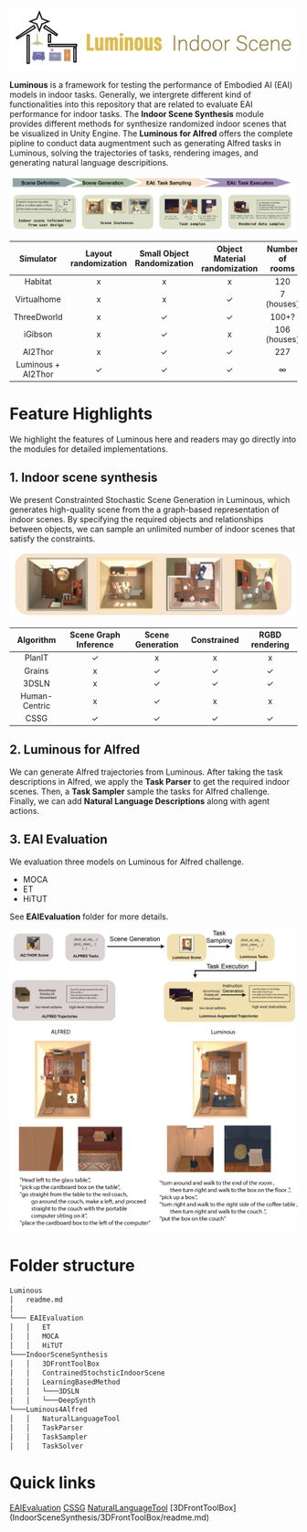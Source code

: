 ![logo](Documents/imgs/logo.png)

**Luminous** is a framework for testing the performance of Embodied AI (EAI) models in indoor tasks. Generally, we intergrete different kind of functionalities into this repository that are related to evaluate EAI performance for indoor tasks. The **Indoor Scene Synthesis** module provides different methods for synthesize randomized indoor scenes that be visualized in Unity Engine. The **Luminous for Alfred** offers the complete pipline to conduct data augmentment such as generating Alfred tasks in Luminous, solving the trajectories of tasks, rendering images, and generating natural language descripitions. 

![over](Documents/imgs/overview.png)

|   Simulator   | Layout randomization | Small Object Randomization | Object Material randomization  | Number of rooms | Number of objects |
|:-------------:|:---------------------:|:----------------:|:-----------:|:--------------:|:--------------:|
|     Habitat    |           x            |         x        |      x      |        120       |       1000+?        |
|     Virtualhome    |           x            |         x        |      ✓      |        7 (houses)       |       357        |
|     ThreeDworld    |           x            |         ✓        |      ✓      |        100+?       |       2500        |
|     iGibson    |           x            |         ✓        |      x       |        106 (houses)       |       1984        |
|     AI2Thor    |           x            |         ✓        |      ✓      |        227       |       2000        |
|     Luminous + AI2Thor    |           ✓             |         ✓        |      ✓      |        ∞       |       2000        |



# Feature Highlights
We highlight the features of Luminous here and readers may go directly into the modules for detailed implementations.

## 1. Indoor scene synthesis
We present Constrainted Stochastic Scene Generation in Luminous, which generates high-quality scene from the a graph-based representation of indoor scenes. By specifying the required objects and relationships between objects, we can sample an unlimited number of indoor scenes that satisfy the constraints.

![teaser](Documents/imgs/teaser.png)

|   Algorithm   | Scene Graph Inference | Scene Generation | Constrained | RGBD rendering |
|:-------------:|:---------------------:|:----------------:|:-----------:|:--------------:|
|     PlanIT    |           ✓           |         x        |      x      |        x       |
|     Grains    |           x           |         ✓        |      ✓      |        ✓       |
|     3DSLN     |           x           |         ✓         |     ✓        |      ✓          |
| Human-Centric |           x           |         ✓        |      x      |        x       |
|      CSSG     |           ✓           |         ✓        |      ✓      |        ✓       |


## 2. Luminous for Alfred

We can generate Alfred trajectories from Luminous. After taking the task descriptions in Alfred, we apply the **Task Parser** to get the required indoor scenes. Then, a **Task Sampler** sample the tasks for Alfred challenge. Finally, we can add **Natural Language Descriptions** along with agent actions.

## 3. EAI Evaluation

We evaluation three models on Luminous for Alfred challenge.

- MOCA
- ET
- HiTUT

See **EAIEvaluation** folder for more details.


![alfred](Documents/imgs/luminous4alfred.png)
![sample_alfred](Documents/imgs/sample_alfred.png)

# Folder structure

```
Luminous
│   readme.md   
│
└─── EAIEvaluation
│   │   ET
│   │   MOCA
│   │   HiTUT
└───IndoorSceneSynthesis
│   │   3DFrontToolBox
│   │   ContrainedStochsticIndoorScene
│   │   LearningBasedMethod
│   │   └───3DSLN
│   │   └───DeepSynth
└───Luminous4Alfred
│   │   NaturalLanguageTool
│   │   TaskParser
│   │   TaskSampler
│   │   TaskSolver
```
# Quick links

[EAIEvaluation](EAIEvaluation/readme.md)
[CSSG](IndoorSceneSynthesis/ConstraintStochasticIndoorSceneGeneration/readme.md)
[NaturalLanguageTool](Luminous4Alfred/NaturalLanguageTools/readme.md)
[3DFrontToolBox] (IndoorSceneSynthesis/3DFrontToolBox/readme.md)
